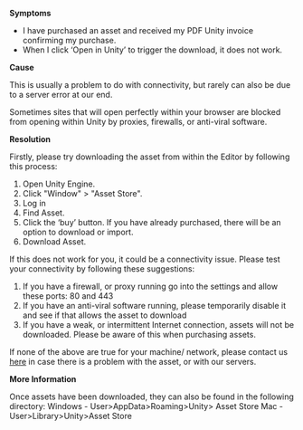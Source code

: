 

**Symptoms**


- I have purchased an asset and received my PDF Unity invoice confirming my purchase.
- When I click ‘Open in Unity’ to trigger the download, it does not work.



**Cause**



This is usually a problem to do with connectivity, but rarely can also be due to a server error at our end.



Sometimes sites that will open perfectly within your browser are blocked from opening within Unity by proxies, firewalls, or anti-viral software.



**Resolution**



Firstly, please try downloading the asset from within the Editor by following this process:


1. Open Unity Engine.
2. Click "Window" > "Asset Store".
3. Log in
4. Find Asset.
5. Click the ‘buy’ button. If you have already purchased, there will be an option to download or import.
6. Download Asset.



If this does not work for you, it could be a connectivity issue. Please test your connectivity by following these suggestions:


1. If you have a firewall, or proxy running go into the settings and allow these ports: 80 and 443
2. If you have an anti-viral software running, please temporarily disable it and see if that allows the asset to download
3. If you have a weak, or intermittent Internet connection, assets will not be downloaded. Please be aware of this when purchasing assets.



If none of the above are true for your machine/ network, please contact us [here](/hc/en-us/requests/new) in case there is a problem with the asset, or with our servers.



**More Information**



Once assets have been downloaded, they can also be found in the following directory:
Windows - User>AppData>Roaming>Unity> Asset Store
Mac - User>Library>Unity>Asset Store





